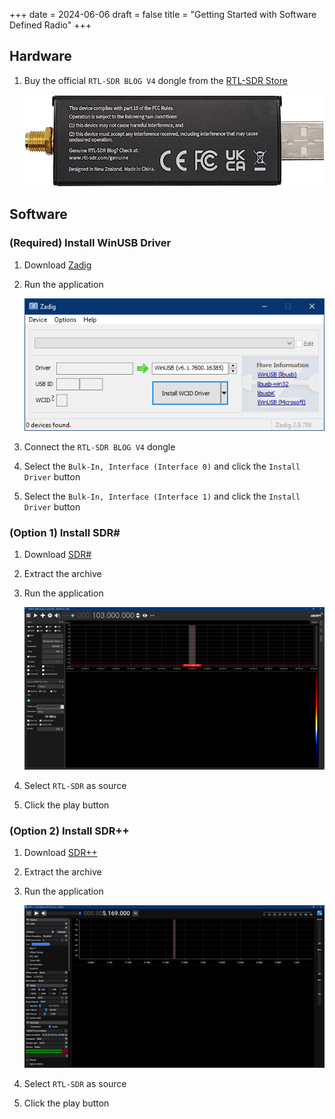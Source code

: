 +++
date = 2024-06-06
draft = false
title = "Getting Started with Software Defined Radio"
+++

## Hardware

1. Buy the official `RTL-SDR BLOG V4` dongle from the [RTL-SDR Store](https://www.rtl-sdr.com/buy-rtl-sdr-dvb-t-dongles/)

    ![rtl-sdr-blog-v4](rtl-sdr-blog-v4.jpg)

## Software

### (Required) Install WinUSB Driver

1. Download [Zadig](https://zadig.akeo.ie/)

2. Run the application

    ![zadig](zadig.png)

3. Connect the `RTL-SDR BLOG V4` dongle

4. Select the `Bulk-In, Interface (Interface 0)` and click the `Install Driver` button

5. Select the `Bulk-In, Interface (Interface 1)` and click the `Install Driver` button

### (Option 1) Install SDR#

1. Download [SDR#](https://airspy.com/download/)

2. Extract the archive

3. Run the application

    ![sdr-sharp](sdr-sharp.png)

4. Select `RTL-SDR` as source

5. Click the play button

### (Option 2) Install SDR++

1. Download [SDR++](https://github.com/AlexandreRouma/SDRPlusPlus/releases/tag/nightly)

2. Extract the archive

3. Run the application

    ![sdr-plus-plus](sdr-plus-plus.png)

4. Select `RTL-SDR` as source

5. Click the play button
